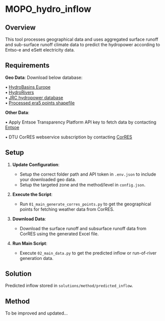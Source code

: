 # **MOPO_hydro_inflow**

## **Overview**

This tool processes geographical data and uses aggregated surface runoff and sub-surface runoff climate data to predict the hydropower according to Entso-e and eSett electricity data.

## **Requirements**

**Geo Data**:
Download below database:

• [HydroBasins Europe](https://www.hydrosheds.org/products/hydrobasins)  
• [HydroRivers](https://www.hydrosheds.org/products/hydrorivers)  
• [JRC hydropower database](https://data.jrc.ec.europa.eu/dataset/52b00441-d3e0-44e0-8281-fda86a63546d)  
• [Processed era5 points shapefile](https://vttgroup.sharepoint.com/sites/EUESIMopo/Shared%20Documents/Forms/AllItems.aspx?id=%2Fsites%2FEUESIMopo%2FShared%20Documents%2FGeneral%2FWP2%20Components%20CONFIDENTIAL%2FMopo%20WP2%20T3%2FToolVersion1%5Fextra%20data&viewid=6dc4b785%2D5340%2D4610%2Dbb2e%2D31ebc2ba5817)

**Other Data**:

• Apply Entsoe Transparency Platform API key to fetch data by contacting [Entsoe](https://transparency.entsoe.eu/)

• DTU CorRES webservice subscription by contacting [CorRES](https://corres.windenergy.dtu.dk/using-corres)

## **Setup**

1. **Update Configuration**:
   - Setup the correct folder path and API token in `.env.json` to include your downloaded geo data.
   - Setup the targeted zone and the method/level in `config.json`.

2. **Execute the Script**:
   - Run `01_main_generate_corres_points.py` to get the geographical points for fetching weather data from CorRES.

3. **Download Data**:
   - Download the surface runoff and subsurface runoff data from CorRES using the generated Excel file.

4. **Run Main Script**:
   - Execute `02_main_data.py` to get the predicted inflow or run-of-river generation data.

## **Solution**

Predicted inflow stored in `solutions/method/predicted_inflow`.

## **Method**

To be improved and updated…
